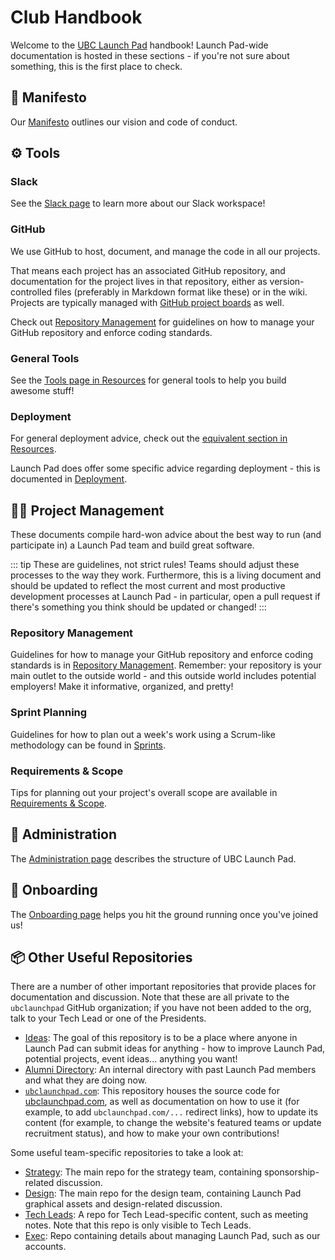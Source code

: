 # Club Handbook

Welcome to the [UBC Launch Pad](https://ubclaunchpad.com/) handbook! Launch Pad-wide documentation is hosted in these sections - if you're not sure about something, this is the first place to check.

## 🔖 Manifesto

Our [Manifesto](manifesto.md) outlines our vision and code of conduct.

## ⚙️ Tools

### Slack

See the [Slack page](./tools/slack.md) to learn more about our Slack workspace!

### GitHub

We use GitHub to host, document, and manage the code in all our projects.

That means each project has an associated GitHub repository, and documentation for the project lives in that
repository, either as version-controlled files (preferably in Markdown format
like these) or in the wiki. Projects are typically managed with
[GitHub project boards](https://help.github.com/articles/about-project-boards/)
as well.

Check out [Repository Management](./project-management/repositories.md) for guidelines on how to manage your GitHub repository and enforce coding standards.

### General Tools

See the [Tools page in Resources](../../resources/tools.md) for general tools to help you build awesome stuff!

### Deployment

For general deployment advice, check out the [equivalent section in Resources](/resources/deployment.md).

Launch Pad does offer some specific advice regarding deployment - this is documented in [Deployment](./tools/deployment.md).

## 👨‍💼 Project Management

These documents compile hard-won advice about the best way to run (and participate in) a Launch Pad team and build great software.

::: tip
These are guidelines, not strict rules! Teams should adjust these processes
to the way they work. Furthermore, this is a living document and should be
updated to reflect the most current and most productive development processes at
Launch Pad - in particular, open a pull request if there's something you think
should be updated or changed!
:::

### Repository Management

Guidelines for how to manage your GitHub repository and enforce coding standards
is in [Repository Management](project-management/repositories.md). Remember: your
repository is your main outlet to the outside world - and this outside world
includes potential employers! Make it informative, organized, and pretty!

### Sprint Planning

Guidelines for how to plan out a week's work using a Scrum-like methodology can
be found in [Sprints](project-management/sprints.md).

### Requirements & Scope

Tips for planning out your project's overall scope are available in
[Requirements & Scope](project-management/scope.md).

## 🏡 Administration

The [Administration page](administration.md) describes the structure of UBC Launch Pad.

## 🚀 Onboarding <Badge type="tip" text="new"/>

The [Onboarding page](onboarding.md) helps you hit the ground running once you've joined us!

## 📦 Other Useful Repositories

There are a number of other important repositories that provide places
for documentation and discussion. Note that these are all private to
the `ubclaunchpad` GitHub organization; if you have not been added to
the org, talk to your Tech Lead or one of the Presidents.

* [Ideas](https://github.com/ubclaunchpad/ideas): The goal of this repository is
  to be a place where anyone in Launch Pad can submit ideas for anything - how
  to improve Launch Pad, potential projects, event ideas... anything you want!
* [Alumni Directory](https://github.com/ubclaunchpad/alumni-directory): An
  internal directory with past Launch Pad members and what they are doing now.
* [`ubclaunchpad.com`](https://github.com/ubclaunchpad/ubclaunchpad.com): This
  repository houses the source code for [ubclaunchpad.com](https://ubclaunchpad.com),
  as well as documentation on how to use it (for example, to add `ubclaunchpad.com/...`
  redirect links), how to update its content (for example, to change the website's
  featured teams or update recruitment status), and how to make your own contributions!

Some useful team-specific repositories to take a look at:

* [Strategy](https://github.com/ubclaunchpad/strategy): The main repo for the
  strategy team, containing sponsorship-related discussion.
* [Design](https://github.com/ubclaunchpad/design): The main repo for the design
  team, containing Launch Pad graphical assets and design-related discussion.
* [Tech Leads](https://github.com/ubclaunchpad/tech-leads): A repo for Tech
  Lead-specific content, such as meeting notes. Note that this repo is only
  visible to Tech Leads.
* [Exec](https://github.com/ubclaunchpad/exec): Repo containing details about managing Launch Pad, such as our accounts.
